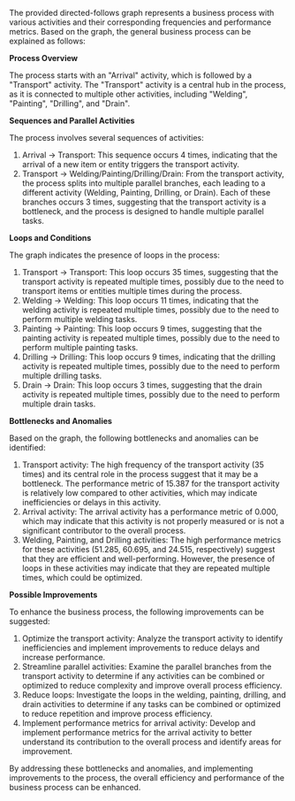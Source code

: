 The provided directed-follows graph represents a business process with various activities and their corresponding frequencies and performance metrics. Based on the graph, the general business process can be explained as follows:

**Process Overview**

The process starts with an "Arrival" activity, which is followed by a "Transport" activity. The "Transport" activity is a central hub in the process, as it is connected to multiple other activities, including "Welding", "Painting", "Drilling", and "Drain".

**Sequences and Parallel Activities**

The process involves several sequences of activities:

1. Arrival -> Transport: This sequence occurs 4 times, indicating that the arrival of a new item or entity triggers the transport activity.
2. Transport -> Welding/Painting/Drilling/Drain: From the transport activity, the process splits into multiple parallel branches, each leading to a different activity (Welding, Painting, Drilling, or Drain). Each of these branches occurs 3 times, suggesting that the transport activity is a bottleneck, and the process is designed to handle multiple parallel tasks.

**Loops and Conditions**

The graph indicates the presence of loops in the process:

1. Transport -> Transport: This loop occurs 35 times, suggesting that the transport activity is repeated multiple times, possibly due to the need to transport items or entities multiple times during the process.
2. Welding -> Welding: This loop occurs 11 times, indicating that the welding activity is repeated multiple times, possibly due to the need to perform multiple welding tasks.
3. Painting -> Painting: This loop occurs 9 times, suggesting that the painting activity is repeated multiple times, possibly due to the need to perform multiple painting tasks.
4. Drilling -> Drilling: This loop occurs 9 times, indicating that the drilling activity is repeated multiple times, possibly due to the need to perform multiple drilling tasks.
5. Drain -> Drain: This loop occurs 3 times, suggesting that the drain activity is repeated multiple times, possibly due to the need to perform multiple drain tasks.

**Bottlenecks and Anomalies**

Based on the graph, the following bottlenecks and anomalies can be identified:

1. Transport activity: The high frequency of the transport activity (35 times) and its central role in the process suggest that it may be a bottleneck. The performance metric of 15.387 for the transport activity is relatively low compared to other activities, which may indicate inefficiencies or delays in this activity.
2. Arrival activity: The arrival activity has a performance metric of 0.000, which may indicate that this activity is not properly measured or is not a significant contributor to the overall process.
3. Welding, Painting, and Drilling activities: The high performance metrics for these activities (51.285, 60.695, and 24.515, respectively) suggest that they are efficient and well-performing. However, the presence of loops in these activities may indicate that they are repeated multiple times, which could be optimized.

**Possible Improvements**

To enhance the business process, the following improvements can be suggested:

1. Optimize the transport activity: Analyze the transport activity to identify inefficiencies and implement improvements to reduce delays and increase performance.
2. Streamline parallel activities: Examine the parallel branches from the transport activity to determine if any activities can be combined or optimized to reduce complexity and improve overall process efficiency.
3. Reduce loops: Investigate the loops in the welding, painting, drilling, and drain activities to determine if any tasks can be combined or optimized to reduce repetition and improve process efficiency.
4. Implement performance metrics for arrival activity: Develop and implement performance metrics for the arrival activity to better understand its contribution to the overall process and identify areas for improvement.

By addressing these bottlenecks and anomalies, and implementing improvements to the process, the overall efficiency and performance of the business process can be enhanced.